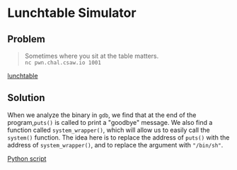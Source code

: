 # Lunchtable Simulator

## Problem

> Sometimes where you sit at the table matters.<br>
`nc pwn.chal.csaw.io 1001`

[lunchtable](lunchtable)

## Solution

When we analyze the binary in `gdb`, we find that at the end of the program,`puts()` is called to print a "goodbye" message. We also find a function called `system_wrapper()`, which will allow us to easily call the `system()` function. The idea here is to replace the address of `puts()` with the address of `system_wrapper()`, and to replace the argument with `"/bin/sh"`.

[Python script](solver.py)